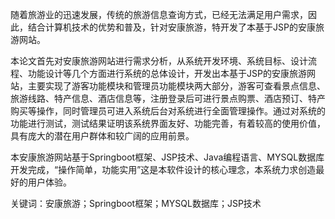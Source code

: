 随着旅游业的迅速发展，传统的旅游信息查询方式，已经无法满足用户需求，因此，结合计算机技术的优势和普及，针对安康旅游，特开发了本基于JSP的安康旅游网站。 

本论文首先对安康旅游网站进行需求分析，从系统开发环境、系统目标、设计流程、功能设计等几个方面进行系统的总体设计，开发出本基于JSP的安康旅游网站，主要实现了游客功能模块和管理员功能模块两大部分，游客可查看景点信息、旅游线路、特产信息、酒店信息等，注册登录后可进行景点购票、酒店预订、特产购买等操作，同时管理员可进入系统后台对系统进行全面管理操作。通过对系统的功能进行测试，测试结果证明该系统界面友好、功能完善，有着较高的使用价值，具有庞大的潜在用户群体和较广阔的应用前景。

本安康旅游网站基于Springboot框架、JSP技术、Java编程语言、MYSQL数据库开发完成，“操作简单，功能实用”这是本软件设计的核心理念，本系统力求创造最好的用户体验。

关键词：安康旅游；Springboot框架；MYSQL数据库；JSP技术
